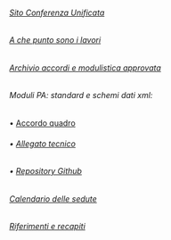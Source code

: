 

###### [Sito Conferenza Unificata][4a7d4287]

  [4a7d4287]: http://www.unificata.it/home_UNI.asp?CONF=UNI "sito conferenza unificata"


######  [A che punto sono i lavori][1ea5b264]

  [1ea5b264]: http://www.italiasemplice.gov.it/documentazione/accordi-sulla-modulistica-e-monitoraggio-dellattuazione/ "a che punto sono i lavori"


######  [Archivio accordi e modulistica approvata][d655e554]

  [d655e554]: http://www.italiasemplice.gov.it/modulistica/archivio-modulistica-unificata/ "archivio accordi e modulistica approvata"

######  Moduli PA: standard e schemi dati xml:


•	[Accordo quadro][19b5a5b3]

  [19b5a5b3]: http://www.italiasemplice.gov.it/media/2535/accordo_22febbraio2018_con_allegati.pdf "accordo quadro"

######  •	[Allegato tecnico][9c270eaf]

  [9c270eaf]: http://www.italiasemplice.gov.it/media/2533/15713-a-all-1-28accordo-schemi-xml-modulisitca-4-maggio-e-6-luglio-201729.pdf "allegato tecnico"

######  •	[Repository Github][846a2ea0]

  [846a2ea0]: https://github.com/italia/moduli-pa/tree/v1.0.0 "repository Github"

######  [Calendario delle sedute][e96c0b0b]

  [e96c0b0b]: http://www.umbriageo.regione.umbria.it/AccessoUnico/modulistica/CU_Calendario_sedute_2semestre2018.pdf "calendario delle sedute"


######  [Riferimenti e recapiti][e7bcb0a3]

  [e7bcb0a3]: http://www.statoregioni.it/contattiConferenza.asp?CONF=UNI "Riferimenti e recapiti"
